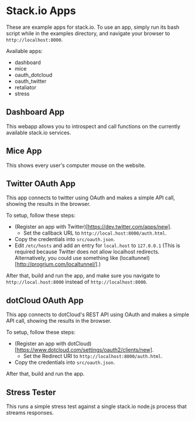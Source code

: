 # Stack.io Apps #

These are example apps for stack.io. To use an app, simply run its bash script
while in the examples directory, and navigate your browser to
`http://localhost:8000`.

Available apps:
 * dashboard
 * mice
 * oauth_dotcloud
 * oauth_twitter
 * retaliator
 * stress

## Dashboard App ##

This webapp allows you to introspect and call functions on the currently
available stack.io services.

## Mice App ##

This shows every user's computer mouse on the website.

## Twitter OAuth App ##

This app connects to twitter using OAuth and makes a simple API call, showing
the results in the browser.

To setup, follow these steps:
 * (Register an app with Twitter)[https://dev.twitter.com/apps/new].
   * Set the callback URL to `http://local.host:8000/auth.html`.
 * Copy the credentials into `src/oauth.json`.
 * Edit `/etc/hosts` and add an entry for `local.host` to `127.0.0.1`
   (This is required because Twitter does not allow localhost redirects.
   Alternatively, you could use something like
   (localtunnel)[http://progrium.com/localtunnel/].)

After that, build and run the app, and make sure you navigate to
`http://local.host:8000` instead of `http://localhost:8000`.

## dotCloud OAuth App ##

This app connects to dotCloud's REST API using OAuth and makes a simple API
call, showing the results in the browser.

To setup, follow these steps:
 * (Register an app with dotCloud)[https://www.dotcloud.com/settings/oauth2/clients/new].
   * Set the Redirect URI to `http://localhost:8000/auth.html`.
 * Copy the credentials into `src/oauth.json`.

After that, build and run the app.

## Stress Tester ##

This runs a simple stress test against a single stack.io node.js process that
streams responses.